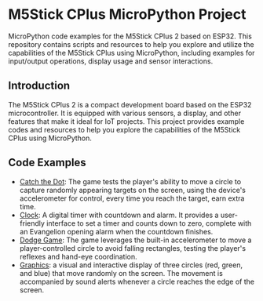 # M5Stick CPlus MicroPython Project
MicroPython code examples for the M5Stick CPlus 2 based on ESP32. This repository contains scripts and resources to help you explore and utilize the capabilities of the M5Stick CPlus using MicroPython, including examples for input/output operations, display usage and sensor interactions.

## Introduction

The M5Stick CPlus 2 is a compact development board based on the ESP32 microcontroller. It is equipped with various sensors, a display, and other features that make it ideal for IoT projects. This project provides example codes and resources to help you explore the capabilities of the M5Stick CPlus using MicroPython.

## Code Examples

- [Catch the Dot](code/catch_dot.py): The game tests the player's ability to move a circle to capture randomly appearing targets on the screen, using the device's accelerometer for control, every time you reach the target, earn extra time.
- [Clock](code/clock.py): A digital timer with countdown and alarm. It provides a user-friendly interface to set a timer and counts down to zero, complete with an Evangelion opening alarm when the countdown finishes.
- [Dodge Game](code/dodge-game.py): The game leverages the built-in accelerometer to move a player-controlled circle to avoid falling rectangles, testing the player's reflexes and hand-eye coordination.
- [Graphics](code/graphics.py): a visual and interactive display of three circles (red, green, and blue) that move randomly on the screen. The movement is accompanied by sound alerts whenever a circle reaches the edge of the screen.

